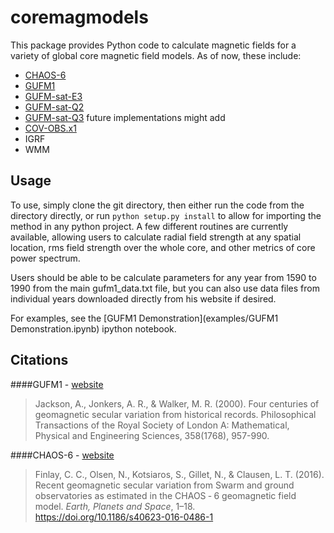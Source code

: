 coremagmodels
=====
This package provides Python code to calculate magnetic fields for a variety of global core magnetic field models. As of now, these include:
* [CHAOS-6](http://www.spacecenter.dk/files/magnetic-models/CHAOS-6/)
* [GUFM1](http://jupiter.ethz.ch/~cfinlay/gufm1.html) 
* [GUFM-sat-E3](http://jupiter.ethz.ch/~cfinlay/gufm1.html) 
* [GUFM-sat-Q2](http://jupiter.ethz.ch/~cfinlay/gufm1.html) 
* [GUFM-sat-Q3](http://jupiter.ethz.ch/~cfinlay/gufm1.html) 
future implementations might add
* [COV-OBS.x1](http://www.spacecenter.dk/files/magnetic-models/COV-OBSx1/)
* IGRF
* WMM

Usage
-----
To use, simply clone the git directory, then either run the code from the directory directly, or run `python setup.py install` to allow for importing the method in any python project. A few different routines are currently available, allowing users to calculate radial field strength at any spatial location, rms field strength over the whole core, and other metrics of core power spectrum.

Users should be able to be calculate parameters for any year from 1590 to 1990 from the main gufm1_data.txt file, but you can also use data files from individual years downloaded directly from his website if desired.

For examples, see the [GUFM1 Demonstration](examples/GUFM1 Demonstration.ipynb) ipython notebook.


Citations
--------
####GUFM1 -  [website](http://jupiter.ethz.ch/~cfinlay/gufm1.html)  
> Jackson, A., Jonkers, A. R., & Walker, M. R. (2000). Four centuries of geomagnetic secular variation from historical records. Philosophical Transactions of the Royal Society of London A: Mathematical, Physical and Engineering Sciences, 358(1768), 957-990.

####CHAOS-6 - [website](http://www.spacecenter.dk/files/magnetic-models/CHAOS-6/) 
> Finlay, C. C., Olsen, N., Kotsiaros, S., Gillet, N., & Clausen, L. T. (2016). Recent geomagnetic secular variation from Swarm and ground observatories as estimated in the CHAOS ‑ 6 geomagnetic field model. *Earth, Planets and Space*, 1–18. https://doi.org/10.1186/s40623-016-0486-1

